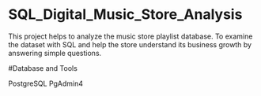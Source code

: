 # SQL_Digital_Music_Store_Analysis

This project helps to analyze the music store playlist database. 
To examine the dataset with SQL and help the store understand its business growth by answering simple questions.

#Database and Tools

PostgreSQL
PgAdmin4
